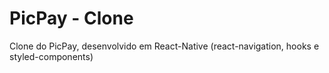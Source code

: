 # PicPay - Clone

Clone do PicPay, desenvolvido em React-Native (react-navigation, hooks e styled-components)
